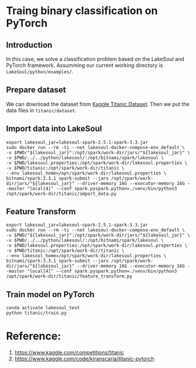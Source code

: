 # Traing binary classification on PyTorch
## Introduction
In this case, we solve a classification problem based on the LakeSoul and PyTorch framework. Assumming our current working directory is `LakeSoul/python/examples/`.

## Prepare dataset
We can download the dataset from [Kaggle Titanic Dataset](https://www.kaggle.com/competitions/titanic). Then we put the data files in `titanic/dataset`.

## Import data into LakeSoul
```shell
export lakesoul_jar=lakesoul-spark-2.5.1-spark-3.3.jar
sudo docker run --rm -ti --net lakesoul-docker-compose-env_default \
-v $PWD/"${lakesoul_jar}":/opt/spark/work-dir/jars/"${lakesoul_jar}" \
-v $PWD/../../python/lakesoul/:/opt/bitnami/spark/lakesoul \
-v $PWD/lakesoul.properties:/opt/spark/work-dir/lakesoul.properties \
-v $PWD/titanic:/opt/spark/work-dir/titanic \
--env lakesoul_home=/opt/spark/work-dir/lakesoul.properties \
bitnami/spark:3.3.1 spark-submit --jars /opt/spark/work-dir/jars/"${lakesoul_jar}" --driver-memory 16G --executor-memory 16G --master "local[4]" --conf spark.pyspark.python=./venv/bin/python3 /opt/spark/work-dir/titanic/import_data.py
```

## Feature Transform
```shell
export lakesoul_jar=lakesoul-spark-2.5.1-spark-3.3.jar
sudo docker run --rm -ti --net lakesoul-docker-compose-env_default \
-v $PWD/"${lakesoul_jar}":/opt/spark/work-dir/jars/"${lakesoul_jar}" \
-v $PWD/../../python/lakesoul/:/opt/bitnami/spark/lakesoul \
-v $PWD/lakesoul.properties:/opt/spark/work-dir/lakesoul.properties \
-v $PWD/titanic:/opt/spark/work-dir/titanic \
--env lakesoul_home=/opt/spark/work-dir/lakesoul.properties \
bitnami/spark:3.3.1 spark-submit --jars /opt/spark/work-dir/jars/"${lakesoul_jar}" --driver-memory 16G --executor-memory 16G --master "local[4]" --conf spark.pyspark.python=./venv/bin/python3 /opt/spark/work-dir/titanic/feature_transform.py
```

## Train model on PyTorch
``` shell
conda activate lakesoul_test
python titanic/train.py
```

# Reference:
1. https://www.kaggle.com/competitions/titanic
2. https://www.kaggle.com/code/kiranscaria/titanic-pytorch

